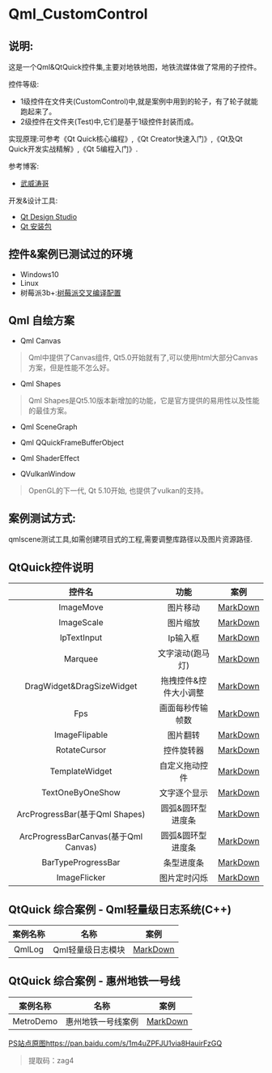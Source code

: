 # Qml_CustomControl

## 说明:

这是一个Qml&QtQuick控件集,主要对地铁地图，地铁流媒体做了常用的子控件。

控件等级:
 * 1级控件在文件夹(CustomControl)中,就是案例中用到的轮子，有了轮子就能跑起来了。
 * 2级控件在文件夹(Test)中,它们是基于1级控件封装而成。

实现原理:可参考《Qt Quick核心编程》,《Qt Creator快速入门》,《Qt及Qt Quick开发实战精解》,《Qt 5编程入门》.

参考博客: 
 * [武威涛哥](https://jaredtao.gitee.io/) 

开发&设计工具:
 * [Qt Design Studio](http://download.qt.io/development_releases/qtdesignstudio/)
 * [Qt 安装包](http://download.qt.io/development_releases/qt/)

 ## 控件&案例已测试过的环境

 * Windows10
 * Linux
 * 树莓派3b+:[树莓派交叉编译配置](https://www.yinxiang.com/everhub/note/f3a9458f-7eda-4845-b145-7cc7bcd8d723)

 ## Qml 自绘方案

* Qml Canvas
>Qml中提供了Canvas组件, Qt5.0开始就有了,可以使用html大部分Canvas方案，但是性能不怎么好。
* Qml Shapes
>Qml Shapes是Qt5.10版本新增加的功能，它是官方提供的易用性以及性能的最佳方案。
* Qml SceneGraph

* Qml QQuickFrameBufferObject

* Qml ShaderEffect

* QVulkanWindow
>OpenGL的下一代, Qt 5.10开始, 也提供了vulkan的支持。


## 案例测试方式:

qmlscene测试工具,如需创建项目式的工程,需要调整库路径以及图片资源路径.

## QtQuick控件说明

|  控件名   | 功能  | 案例 |
|  :----:  | :----: | :----: | 
| ImageMove  | 图片移动 | [MarkDown](Test/ImageMoveTest/README.md)  |
| ImageScale  | 图片缩放 | [MarkDown](Test/ImageScaleTest/README.md) |
| IpTextInput  | Ip输入框 | [MarkDown](Test/IpTextInputTest/README.md) |
| Marquee  | 文字滚动(跑马灯) | [MarkDown](Test/MarqueeTest/README.md) |
| DragWidget&DragSizeWidget | 拖拽控件&控件大小调整 | [MarkDown](Test/DragWidgetTest/README.md) |
| Fps | 画面每秒传输帧数 | [MarkDown](Test/FpsTest/README.md) |
| ImageFlipable | 图片翻转 | [MarkDown](Test/ImageFlipableTest/README.md) |
| RotateCursor | 控件旋转器 | [MarkDown](Test/RotateCursorTest/README.md) |
| TemplateWidget | 自定义拖动控件 | [MarkDown](Test/TemplateWidgetTest/README.md) |
| TextOneByOneShow | 文字逐个显示 | [MarkDown](Test/TextOneByOneShowTest/README.md) |
| ArcProgressBar(基于Qml Shapes) | 圆弧&圆环型进度条 | [MarkDown](Test/ArcProgressBarTest/README.md) |
| ArcProgressBarCanvas(基于Qml Canvas) | 圆弧&圆环型进度条 | [MarkDown](Test/ArcProgressBarCanvasTest/README.md) |
| BarTypeProgressBar | 条型进度条 | [MarkDown](Test/BarTypeProgressBarTest/README.md) |
| ImageFlicker | 图片定时闪烁 | [MarkDown](Test/ImageFlickerTest/README.md) |

QtQuick 综合案例 - Qml轻量级日志系统(C++)
------

| 案例名称 | 名称 | 案例 |
|  :----:  | :----: | :----: | 
| QmlLog  | Qml轻量级日志模块 | [MarkDown](QmlLog/README.md) |


QtQuick 综合案例 - 惠州地铁一号线
------

| 案例名称 | 名称 | 案例 |
|  :----:  | :----: | :----: | 
| MetroDemo | 惠州地铁一号线案例 | [MarkDown](Test/MetroDemo/README.md) |

[PS站点原图https://pan.baidu.com/s/1m4uZPFJU1via8HauirFzGQ](https://pan.baidu.com/s/1m4uZPFJU1via8HauirFzGQ)

>提取码：zag4

